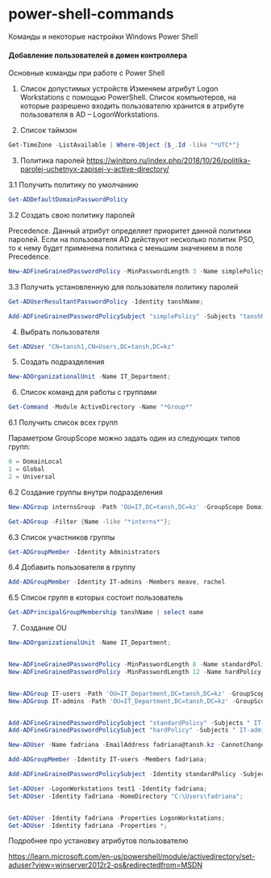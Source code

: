 # power-shell-commands
Команды и некоторые настройки Windows Power Shell

#### Добавление пользователей в домен контроллера

Основные команды при работе с Power Shell
1. Список допустимых устройств
Изменяем атрибут Logon Workstations с помощью PowerShell. Список компьютеров, на которые разрешено входить пользователю хранится в атрибуте пользователя в AD – LogonWorkstations. 

2. Список таймзон
```ps1
Get-TimeZone -ListAvailable | Where-Object {$_.Id -like "*UTC*"}
```

3. Политика паролей
https://winitpro.ru/index.php/2018/10/26/politika-parolej-uchetnyx-zapisej-v-active-directory/

3.1 Получить политику по умолчанию
```ps1
Get-ADDefaultDomainPasswordPolicy
```


3.2 Создать свою политику паролей

Precedence. Данный атрибут определяет приоритет данной политики паролей. Если на пользователя AD действуют несколько политик PSO, то к нему будет применена политика с меньшим значением в поле Precedence.
```ps1
New-ADFineGrainedPasswordPolicy -MinPasswordLength 3 -Name simplePolicy -Precedence 20;
```

3.3 Получить установленную для пользователя политику паролей
```ps1
Get-ADUserResultantPasswordPolicy -Identity tanshName;

Add-ADFineGrainedPasswordPolicySubject "simplePolicy" -Subjects "tanshName"
```

4. Выбрать пользователя
```ps1
Get-ADUser "CN=tansh1,CN=Users,DC=tansh,DC=kz"
```

5. Создать подразделения
```ps1
New-ADOrganizationalUnit -Name IT_Department;
```
6. Список команд для работы с группами
```ps1
Get-Command -Module ActiveDirectory -Name "*Group*"
```
6.1 Получить список всех групп

Параметром GroupScope можно задать один из следующих типов групп:
```ps1
0 = DomainLocal
1 = Global
2 = Universal
```
6.2 Создание группы внутри подразделения
```ps1
New-ADGroup internsGroup -Path 'OU=IT,DC=tansh,DC=kz' -GroupScope DomainLocal;

Get-ADGroup -Filter {Name -like "*interns*"};
```
6.3 Список участников группы
```ps1
Get-ADGroupMember -Identity Administrators
```
6.4 Добавить пользователя в группу
```ps1
Add-ADGroupMember -Identity IT-admins -Members meave, rachel
```
6.5 Список групп в которых состоит пользователь
```ps1
Get-ADPrincipalGroupMembership tanshName | select name
```
7. Cоздание OU

```ps1
New-ADOrganizationalUnit -Name IT_Department;


New-ADFineGrainedPasswordPolicy -MinPasswordLength 8 -Name standardPolicy -Precedence 20;
New-ADFineGrainedPasswordPolicy -MinPasswordLength 12 -Name hardPolicy -Precedence 30;


New-ADGroup IT-users -Path 'OU=IT_Department,DC=tansh,DC=kz' -GroupScope DomainLocal;
New-ADGroup IT-admins -Path 'OU=IT_Department,DC=tansh,DC=kz' -GroupScope DomainLocal;


Add-ADFineGrainedPasswordPolicySubject "standardPolicy" -Subjects " IT-users";
Add-ADFineGrainedPasswordPolicySubject "hardPolicy" -Subjects " IT-admins";

New-ADUser -Name fadriana -EmailAddress fadriana@tansh.kz -CannotChangePassword $false -DisplayName "Franziska Adriana" -UserPrincipalName fadriana@tansh.kz;

Add-ADGroupMember -Identity IT-users -Members fadriana;

Add-ADFineGrainedPasswordPolicySubject -Identity standardPolicy -Subjects fadriana;

Set-ADUser -LogonWorkstations test1 -Identity fadriana;
Set-ADUser -Identity fadriana -HomeDirectory "C:\Users\fadriana";


Get-ADUser -Identity fadriana -Properties LogonWorkstations;
Get-ADUser -Identity fadriana -Properties *;

```
Подробнее про установку атрибутов пользователю

https://learn.microsoft.com/en-us/powershell/module/activedirectory/set-aduser?view=winserver2012r2-ps&redirectedfrom=MSDN

